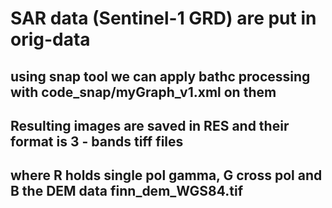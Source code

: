 # SAR data (Sentinel-1 GRD) are put in orig-data
## using snap tool we can apply bathc processing with code_snap/myGraph_v1.xml on them
## Resulting images are saved in RES and their format is 3 - bands tiff files
## where R holds single pol gamma, G cross pol and B the DEM data finn_dem_WGS84.tif


